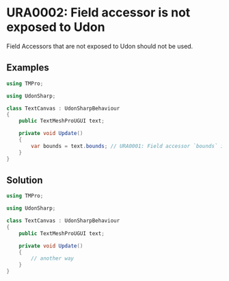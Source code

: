 # URA0002: Field accessor is not exposed to Udon

Field Accessors that are not exposed to Udon should not be used.

## Examples

```csharp
using TMPro;

using UdonSharp;

class TextCanvas : UdonSharpBehaviour
{
    public TextMeshProUGUI text;

    private void Update()
    {
        var bounds = text.bounds; // URA0001: Field accessor `bounds` is not exposed to Udon.
    }
}
```

## Solution

```csharp
using TMPro;

using UdonSharp;

class TextCanvas : UdonSharpBehaviour
{
    public TextMeshProUGUI text;

    private void Update()
    {
        // another way
    }
}
```

